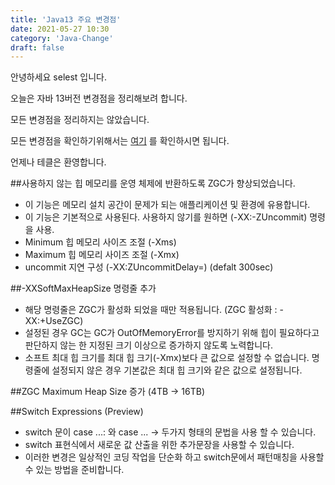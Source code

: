 ```yaml
---
title: 'Java13 주요 변경점'
date: 2021-05-27 10:30
category: 'Java-Change'
draft: false
---
```


안녕하세요 selest 입니다.

오늘은 자바 13버전 변경점을 정리해보려 합니다.

모든 변경점을 정리하지는 않았습니다.

모든 변경점을 확인하기위해서는 [여기](https://www.oracle.com/java/technologies/javase/13all-relnotes.html) 를 확인하시면 됩니다.

언제나 테클은 환영합니다.

##사용하지 않는 힙 메모리를 운영 체제에 반환하도록 ZGC가 향상되었습니다.
- 이 기능은 메모리 설치 공간이 문제가 되는 애플리케이션 및 환경에 유용합니다.
- 이 기능은 기본적으로 사용된다. 사용하지 않기를 원하면 (-XX:-ZUncommit) 명령을 사용.
- Minimum 힙 메모리 사이즈 조절 (-Xms)
- Maximum 힙 메모리 사이즈 조절 (-Xmx)
- uncommit 지연 구성 (-XX:ZUncommitDelay=<second>) (defalt 300sec)

##-XXSoftMaxHeapSize 명령줄 추가
- 해당 명령줄은 ZGC가 활성화 되었을 때만 적용됩니다. (ZGC 활성화 : -XX:+UseZGC)
- 설정된 경우 GC는 GC가 OutOfMemoryError를 방지하기 위해 힙이 필요하다고 판단하지 않는 한 지정된 크기 이상으로 증가하지 않도록 노력합니다.
- 소프트 최대 힙 크기를 최대 힙 크기(-Xmx)보다 큰 값으로 설정할 수 없습니다. 명령줄에 설정되지 않은 경우 기본값은 최대 힙 크기와 같은 값으로 설정됩니다.

##ZGC Maximum Heap Size 증가 (4TB -> 16TB)

##Switch Expressions (Preview)
- switch 문이 case ...: 와 case ... -> 두가지 형태의 문법을 사용 할 수 있습니다.
- switch 표현식에서 새로운 값 산출을 위한 추가문장을 사용할 수 있습니다.
- 이러한 변경은 일상적인 코딩 작업을 단순화 하고 switch문에서 패턴매칭을 사용할 수 있는 방법을 준비합니다.

